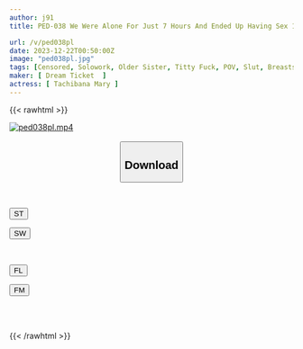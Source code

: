 ```yaml
---
author: j91
title: PED-038 We Were Alone For Just 7 Hours And Ended Up Having Sex 10 Times. Mary Tachibana

url: /v/ped038pl
date: 2023-12-22T00:50:00Z
image: "ped038pl.jpg"
tags: [Censored, Solowork, Older Sister, Titty Fuck, POV, Slut, Breasts, Documentary, Fan Appreciation, Date	]
maker: [ Dream Ticket  ]
actress: [ Tachibana Mary ]
---
```



{{< rawhtml >}}

<div class="video" data-videoid="rARoVBzJ9DfbwwG">
    <a href="javascript:;">
        <img src="/v/ped038pl/ped038pl.jpg" width="WIDTH" height="HEIGHT" alt="ped038pl.mp4" loading="lazy">
    </a>
</div>

<script type="text/javascript" src="https://j91.asia/asset/on-demand-st.js"></script>

<br>
  <link rel="stylesheet" href="https://j91.asia/asset/bs5.css">
  
  <center>
  <button class="btn btn-primary" type="button" data-bs-toggle="collapse" data-bs-target=".multi-collapse" aria-expanded="false" aria-controls="multiCollapseExample1 multiCollapseExample2"><h2>Download</h2></button></center>
</p>
<div class="row">
  <div class="col">
    <div class="collapse multi-collapse" id="multiCollapseExample1">
      <div class="card card-body">
	      	      <br>
<div class="buttons">  
<p><a href="https://streamtape.to/v/rARoVBzJ9DfbwwG" target="_blank"><button class="btn-hover color-3"><i class="fa fa-download"></i> ST</button></a></p>
<p><a href="https://flaswish.com/pmgmjvjzfldi" target="_blank"><button class="btn-hover color-2"><i class="fa fa-download"></i> SW</button></a></p></div>
    </div>
  </div>
</div>
  <div class="col">
    <div class="collapse multi-collapse" id="multiCollapseExample2">
      <div class="card card-body">
	      <br>
<div class="buttons">
<p><a href="javascript:;" target="_blank"><button class="btn-hover color-9"><i class="fa fa-download"></i> FL</button></a></p>
<p><a href="javascript:;" target="_blank"><button class="btn-hover color-8"><i class="fa fa-download"></i> FM</button></a></p></div>
<br><br>
      </div>
    </div>
  </div>
</div>

{{< /rawhtml >}}
